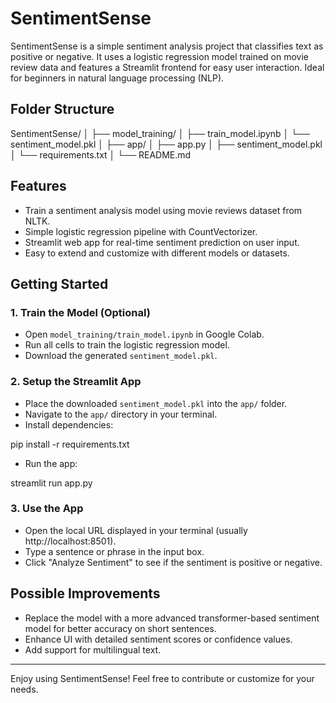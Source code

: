 # SentimentSense

SentimentSense is a simple sentiment analysis project that classifies text as positive or negative. It uses a logistic regression model trained on movie review data and features a Streamlit frontend for easy user interaction. Ideal for beginners in natural language processing (NLP).

## Folder Structure

SentimentSense/
│
├── model_training/
│   ├── train_model.ipynb
│   └── sentiment_model.pkl
│
├── app/
│   ├── app.py
│   ├── sentiment_model.pkl
│   └── requirements.txt
│
└── README.md



## Features

- Train a sentiment analysis model using movie reviews dataset from NLTK.
- Simple logistic regression pipeline with CountVectorizer.
- Streamlit web app for real-time sentiment prediction on user input.
- Easy to extend and customize with different models or datasets.

## Getting Started

### 1. Train the Model (Optional)

- Open `model_training/train_model.ipynb` in Google Colab.
- Run all cells to train the logistic regression model.
- Download the generated `sentiment_model.pkl`.

### 2. Setup the Streamlit App

- Place the downloaded `sentiment_model.pkl` into the `app/` folder.
- Navigate to the `app/` directory in your terminal.
- Install dependencies:

pip install -r requirements.txt


- Run the app:

streamlit run app.py


### 3. Use the App

- Open the local URL displayed in your terminal (usually http://localhost:8501).
- Type a sentence or phrase in the input box.
- Click "Analyze Sentiment" to see if the sentiment is positive or negative.

## Possible Improvements

- Replace the model with a more advanced transformer-based sentiment model for better accuracy on short sentences.
- Enhance UI with detailed sentiment scores or confidence values.
- Add support for multilingual text.


---

Enjoy using SentimentSense! Feel free to contribute or customize for your needs.
